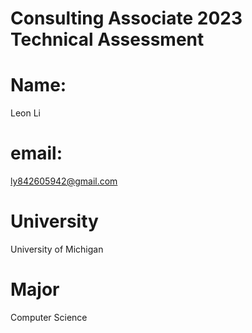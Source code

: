 # Consulting Associate 2023 Technical Assessment

# Name:
Leon Li
# email:
ly842605942@gmail.com
# University
University of Michigan
# Major
Computer Science